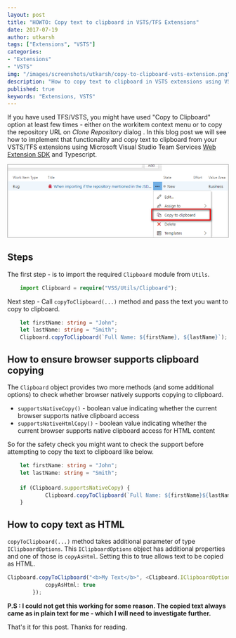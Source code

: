 ```yaml
---
layout: post
title: "HOWTO: Copy text to clipboard in VSTS/TFS Extensions"
date: 2017-07-19
author: utkarsh
tags: ["Extensions", "VSTS"]
categories:
- "Extensions"
- "VSTS"
img: "/images/screenshots/utkarsh/copy-to-clipboard-vsts-extension.png"
description: "How to copy text to clipboard in VSTS extensions using VSTS Web Extension SDK"
published: true
keywords: "Extensions, VSTS"
---
```


If you have used TFS/VSTS, you might have used "Copy to Clipboard" option at least few times - either on the workitem context menu or to copy the repository URL on *Clone Repository* dialog . In this blog post we will see how to implement that functionality and copy text to clipboard from your VSTS/TFS extensions using Microsoft Visual Studio Team Services [Web Extension SDK](https://github.com/Microsoft/vss-web-extension-sdk) and Typescript.

<!--more-->

![Image](/images/screenshots/utkarsh/copy-to-clipboard-vsts-extension.png)


## Steps ##

The first step - is to import the required `Clipboard` module from `Utils`.

```typescript
	import Clipboard = require("VSS/Utils/Clipboard");
``` 

Next step - Call `copyToClipboard(...)` method and pass the text you want to copy to clipboard.

```typescript
	let firstName: string = "John";
	let lastName: string = "Smith";
	Clipboard.copyToClipboard(`Full Name: ${firstName}, ${lastName}`);
```

## How to ensure browser supports clipboard copying ##

The `Clipboard` object provides two more methods (and some additional options) to check whether browser natively supports copying to clipboard.

- `supportsNativeCopy()` - boolean value indicating whether the current browser supports native clipboard access
- `supportsNativeHtmlCopy()` - boolean value indicating whether the current browser supports native clipboard access for HTML content

So for the safety check you might want to check the support before attempting to copy the text to clipboard like below.


```typescript
	let firstName: string = "John";
	let lastName: string = "Smith";

	if (Clipboard.supportsNativeCopy) {
            Clipboard.copyToClipboard(`Full Name: ${firstName}${lastName}`);
    }
```

## How to copy text as HTML ##

`copyToClipboard(...)` method takes additional parameter of type `IClipboardOptions`. This `IClipboardOptions` object has additional properties and one of those is `copyAsHtml`. Setting this to true allows text to be copied as HTML.


```typescript
Clipboard.copyToClipboard("<b>My Text</b>", <Clipboard.IClipboardOptions>{
            copyAsHtml: true
        });
```

**P.S : I could not get this working for some reason. The copied text always came as in plain text for me - which I will need to investigate further.**

That's it for this post. Thanks for reading.

